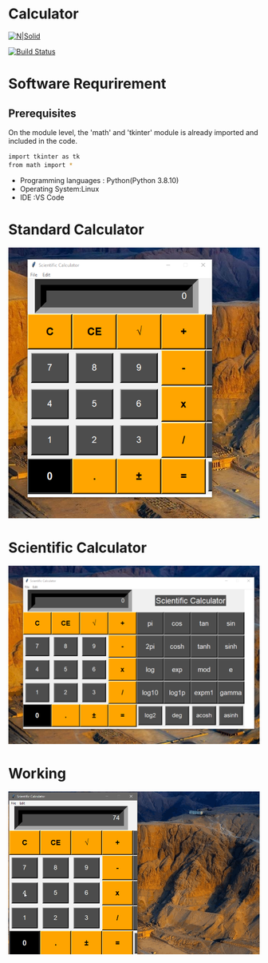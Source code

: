 # Calculator
[![N|Solid](https://cldup.com/dTxpPi9lDf.thumb.png)](https://nodesource.com/products/nsolid)

[![Build Status](https://travis-ci.org/joemccann/dillinger.svg?branch=master)](https://travis-ci.org/joemccann/dillinger)


# Software Requrirement 
## Prerequisites
On the module level, the 'math' and 'tkinter' module is already imported and included in the code.

```sh
import tkinter as tk
from math import *

```
 
 - Programming languages : Python(Python 3.8.10)
 - Operating System:Linux
 - IDE :VS Code

# Standard Calculator
![Alt Text](https://github.com/omkara18/Sciencetific_Calculator/blob/master/Screenshot/1.Standard.png)

# Scientific Calculator
![Alt Text](https://github.com/omkara18/Sciencetific_Calculator/blob/master/Screenshot/2.Scientific.png)



# Working 
![Alt Text](https://github.com/omkara18/Sciencetific_Calculator/blob/master/Screenshot/scientfic_calculator.gif)

